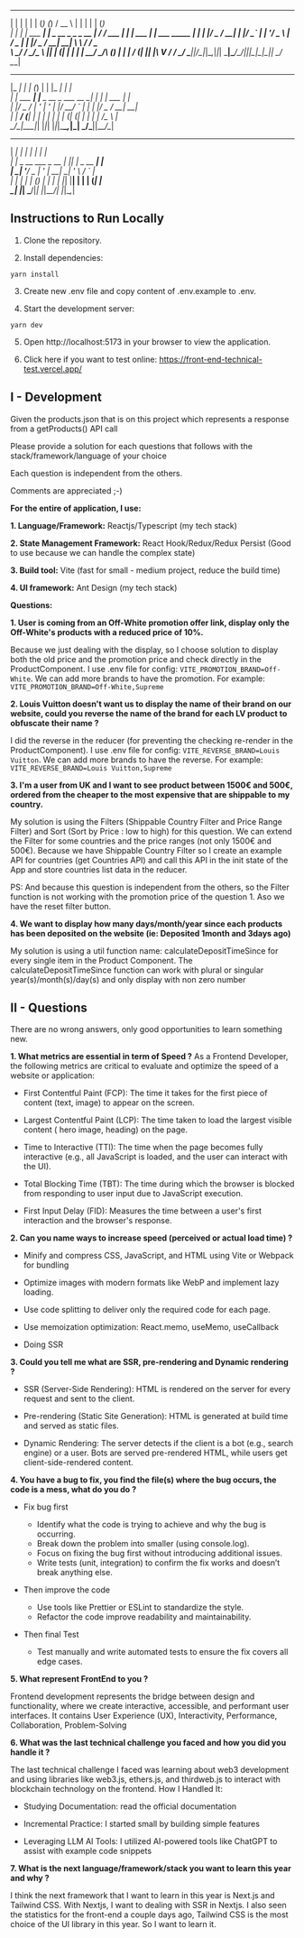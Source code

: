  _   _           _   _       _          _____       _ _           _   _           
| | | |         | | (_)     (_)        /  __ \     | | |         | | (_)          
| | | | ___  ___| |_ _  __ _ _ _ __ ___| /  \/ ___ | | | ___  ___| |_ ___   _____ 
| | | |/ _ \/ __| __| |/ _` | | '__/ _ \ |    / _ \| | |/ _ \/ __| __| \ \ / / _ \
\ \_/ /  __/\__ \ |_| | (_| | | | |  __/ \__/\ (_) | | |  __/ (__| |_| |\ V /  __/
 \___/ \___||___/\__|_|\__,_|_|_|  \___|\____/\___/|_|_|\___|\___|\__|_| \_/ \___|
                                                                                  
                                                                                  
 _____         _           _           _   _____         _                        
|_   _|       | |         (_)         | | |_   _|       | |                       
  | | ___  ___| |__  _ __  _  ___ __ _| |   | | ___  ___| |_                      
  | |/ _ \/ __| '_ \| '_ \| |/ __/ _` | |   | |/ _ \/ __| __|                     
  | |  __/ (__| | | | | | | | (_| (_| | |   | |  __/\__ \ |_                      
  \_/\___|\___|_| |_|_| |_|_|\___\__,_|_|   \_/\___||___/\__|                     
                                                                                  
                                                                                  
______               _   _____          _                                         
|  ___|             | | |  ___|        | |                                        
| |_ _ __ ___  _ __ | |_| |__ _ __   __| |                                        
|  _| '__/ _ \| '_ \| __|  __| '_ \ / _` |                                        
| | | | | (_) | | | | |_| |__| | | | (_| |                                        
\_| |_|  \___/|_| |_|\__\____/_| |_|\__,_|                                        
                                                                                  


## Instructions to Run Locally

  

1. Clone the repository.

2. Install dependencies:

`yarn install`

3. Create new .env file and copy content of .env.example to .env.

4. Start the development server:

`yarn dev`

5. Open http://localhost:5173 in your browser to view the application.

6. Click here if you want to test online: https://front-end-technical-test.vercel.app/
  

## I - Development

  
Given the products.json that is on this project which represents a response from a getProducts() API call

Please provide a solution for each questions that follows with the stack/framework/language of your choice

Each question is independent from the others.

  

Comments are appreciated ;-)

  

**For the entire of application, I use:**

**1. Language/Framework:** Reactjs/Typescript (my tech stack)

**2. State Management Framework:** React Hook/Redux/Redux Persist (Good to use because we can handle the complex state)

**3. Build tool:** Vite (fast for small - medium project, reduce the build time)

**4. UI framework:** Ant Design (my tech stack)

  

**Questions:**

**1. User is coming from an Off-White promotion offer link, display only the Off-White's products with a reduced price of 10%.**

Because we just dealing with the display, so I choose solution to display both 	the old price and the promotion price and check directly in the ProductComponent. I use .env file for config: `VITE_PROMOTION_BRAND=Off-White`. We can add more brands to have the promotion. For example: `VITE_PROMOTION_BRAND=Off-White,Supreme`

  
**2. Louis Vuitton doesn't want us to display the name of their brand on our website, could you reverse the name of the brand for each LV product to obfuscate their name ?**

I did the reverse in the reducer (for preventing the checking re-render in the ProductComponent). I use .env file for config: `VITE_REVERSE_BRAND=Louis Vuitton`. We can add more brands to have the reverse. For example: `VITE_REVERSE_BRAND=Louis Vuitton,Supreme`

**3. I'm a user from UK and I want to see product between 1500€ and 500€, ordered from the cheaper to the most expensive that are shippable to my country.**

My solution is using the Filters (Shippable Country Filter and Price Range Filter) and Sort (Sort by Price : low to high) for this question. We can extend the Filter for some countries and the price ranges (not only 1500€ and 500€). Because we have Shippable Country Filter so I create an example API for countries (get Countries API) and call this API in the init state of the App and store countries list data in the reducer.

PS: And because this question is independent from the others, so the Filter function is not working with the promotion price of the question 1. Aso we have the reset filter button.

**4. We want to display how many days/month/year since each products has been deposited on the website (ie: Deposited 1month and 3days ago)**

My solution is using a util function name: calculateDepositTimeSince for every single item in the Product Component. The calculateDepositTimeSince function can work with plural or singular year(s)/month(s)/day(s) and only display with non zero number

  
  

## II - Questions

  

There are no wrong answers, only good opportunities to learn something new.

**1. What metrics are essential in term of Speed ?**
As a Frontend Developer, the following metrics are critical to evaluate and optimize the speed of a website or application:
- First Contentful Paint (FCP): The time it takes for the first piece of content (text, image) to appear on the screen.

- Largest Contentful Paint (LCP): The time taken to load the largest visible content ( hero image, heading) on the page.

- Time to Interactive (TTI): The time when the page becomes fully interactive (e.g., all JavaScript is loaded, and the user can interact with the UI).

- Total Blocking Time (TBT): The time during which the browser is blocked from responding to user input due to JavaScript execution.

- First Input Delay (FID): Measures the time between a user's first interaction and the browser's response.

**2. Can you name ways to increase speed (perceived or actual load time) ?**

- Minify and compress CSS, JavaScript, and HTML using Vite or Webpack for bundling

- Optimize images with modern formats like WebP and implement lazy loading.

- Use code splitting to deliver only the required code for each page.

- Use memoization optimization: React.memo, useMemo, useCallback

- Doing SSR

**3. Could you tell me what are SSR, pre-rendering and Dynamic rendering ?**

- SSR (Server-Side Rendering): HTML is rendered on the server for every request and sent to the client.

- Pre-rendering (Static Site Generation): HTML is generated at build time and served as static files.

- Dynamic Rendering: The server detects if the client is a bot (e.g., search engine) or a user. Bots are served pre-rendered HTML, while users get client-side-rendered content.

**4. You have a bug to fix, you find the file(s) where the bug occurs, the code is a mess, what do you do ?**

- Fix bug first
	- Identify what the code is trying to achieve and why the bug is occurring.
	- Break down the problem into smaller (using console.log).
	- Focus on fixing the bug first without introducing additional issues.
	- Write tests (unit, integration) to confirm the fix works and doesn’t break anything else.

- Then improve the code
	- Use tools like Prettier or ESLint to standardize the style.
	- Refactor the code improve readability and maintainability.
- Then final Test
	- Test manually and write automated tests to ensure the fix covers all edge cases.
	
**5. What represent FrontEnd to you ?**

Frontend development represents the bridge between design and functionality, where we create interactive, accessible, and performant user interfaces. It contains User Experience (UX), Interactivity, Performance, Collaboration, Problem-Solving

**6. What was the last technical challenge you faced and how you did you handle it ?**

The last technical challenge I faced was learning about web3 development and using libraries like web3.js, ethers.js, and thirdweb.js to interact with blockchain technology on the frontend. How I Handled It:

- Studying Documentation: read the official documentation

- Incremental Practice: I started small by building simple features

- Leveraging LLM AI Tools: I utilized AI-powered tools like ChatGPT to assist with example code snippets

**7. What is the next language/framework/stack you want to learn this year and why ?**

I think the next framework that I want to learn in this year is Next.js and Tailwind CSS. With Nextjs, I want to dealing with SSR in Nextjs. I also seen the statistics for the front-end a couple days ago, Tailwind CSS is the most choice of the UI library in this year. So I want to learn it.